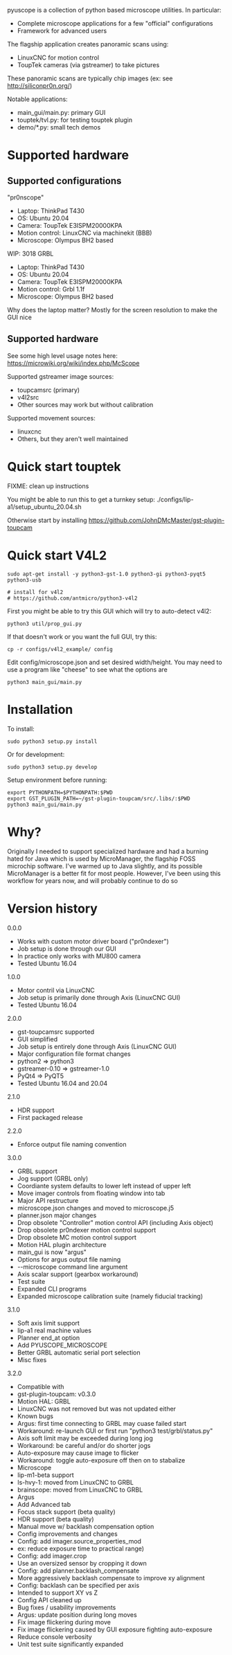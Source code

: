 pyuscope is a collection of python based microscope utilities. In particular:
* Complete microscope applications for a few "official" configurations
* Framework for advanced users

The flagship application creates panoramic scans using:
* LinuxCNC for motion control
* ToupTek cameras (via gstreamer) to take pictures

These panoramic scans are typically chip images (ex: see http://siliconpr0n.org/)

Notable applications:
  * main_gui/main.py: primary GUI
  * touptek/tvl.py: for testing touptek plugin
  * demo/*.py: small tech demos

# Supported hardware

## Supported configurations

"pr0nscope"
* Laptop: ThinkPad T430
* OS: Ubuntu 20.04
* Camera: ToupTek E3ISPM20000KPA
* Motion control: LinuxCNC via machinekit (BBB)
* Microscope: Olympus BH2 based

WIP: 3018 GRBL
* Laptop: ThinkPad T430
* OS: Ubuntu 20.04
* Camera: ToupTek E3ISPM20000KPA
* Motion control: Grbl 1.1f
* Microscope: Olympus BH2 based

Why does the laptop matter?
Mostly for the screen resolution to make the GUI nice

## Supported hardware

See some high level usage notes here: https://microwiki.org/wiki/index.php/McScope

Supported gstreamer image sources:
  * toupcamsrc (primary)
  * v4l2src
  * Other sources may work but without calibration

Supported movement sources:
  * linuxcnc
  * Others, but they aren't well maintained

# Quick start touptek

FIXME: clean up instructions

You might be able to run this to get a turnkey setup: ./configs/lip-a1/setup_ubuntu_20.04.sh

Otherwise start by installing https://github.com/JohnDMcMaster/gst-plugin-toupcam


# Quick start V4L2

```
sudo apt-get install -y python3-gst-1.0 python3-gi python3-pyqt5 python3-usb

# install for v4l2
# https://github.com/antmicro/python3-v4l2
```

First you might be able to try this GUI which will try to auto-detect v4l2:

```
python3 util/prop_gui.py
```

If that doesn't work or you want the full GUI, try this:

```
cp -r configs/v4l2_example/ config
```

Edit config/microscope.json and set desired width/height.
You may need to use a program like "cheese" to see what the options are

```
python3 main_gui/main.py
```

# Installation

To install:

```
sudo python3 setup.py install
```

Or for development:

```
sudo python3 setup.py develop
```

Setup environment before running:

```
export PYTHONPATH=$PYTHONPATH:$PWD
export GST_PLUGIN_PATH=~/gst-plugin-toupcam/src/.libs/:$PWD
python3 main_gui/main.py
```

# Why?

Originally I needed to support specialized hardware and had a burning hated for Java
which is used by MicroManager, the flagship FOSS microchip software.
I've warmed up to Java slightly, and its possible MicroManager is a better fit for most people.
However, I've been using this workflow for years now, and will probably continue to do so

# Version history

0.0.0
 * Works with custom motor driver board ("pr0ndexer")
 * Job setup is done through our GUI
 * In practice only works with MU800 camera
 * Tested Ubuntu 16.04

1.0.0
 * Motor contril via LinuxCNC
 * Job setup is primarily done through Axis (LinuxCNC GUI)
 * Tested Ubuntu 16.04

2.0.0
 * gst-toupcamsrc supported
 * GUI simplified
 * Job setup is entirely done through Axis (LinuxCNC GUI)
 * Major configuration file format changes
 * python2 => python3
 * gstreamer-0.10 => gstreamer-1.0
 * PyQt4 => PyQT5
 * Tested Ubuntu 16.04 and 20.04

2.1.0
 * HDR support
 * First packaged release

2.2.0
 * Enforce output file naming convention
 
3.0.0
 * GRBL support
 * Jog support (GRBL only)
 * Coordiante system defaults to lower left instead of upper left
 * Move imager controls from floating window into tab
 * Major API restructure
 * microscope.json changes and moved to microscope.j5
 * planner.json major changes
 * Drop obsolete "Controller" motion control API (including Axis object)
 * Drop obsolete pr0ndexer motion control support
 * Drop obsolete MC motion control support
 * Motion HAL plugin architecture
 * main_gui is now "argus"
 * Options for argus output file naming
 * --microscope command line argument
 * Axis scalar support (gearbox workaround)
 * Test suite
 * Expanded CLI programs
 * Expanded microscope calibration suite (namely fiducial tracking)

3.1.0
 * Soft axis limit support
 * lip-a1 real machine values
 * Planner end_at option
 * Add PYUSCOPE_MICROSCOPE
 * Better GRBL automatic serial port selection
 * Misc fixes

3.2.0
 * Compatible with
  * gst-plugin-toupcam: v0.3.0
  * Motion HAL: GRBL
   * LinuxCNC was not removed but was not updated either
 * Known bugs
  * Argus: first time connecting to GRBL may cuase failed start
   * Workaround: re-launch GUI or first run "python3 test/grbl/status.py"
  * Axis soft limit may be exceeded during long jog
   * Workaround: be careful and/or do shorter jogs
  * Auto-exposure may cause image to flicker
   * Workaround: toggle auto-exposure off then on to stabalize
 * Microscope
  * lip-m1-beta support
  * ls-hvy-1: moved from LinuxCNC to GRBL
  * brainscope: moved from LinuxCNC to GRBL
 * Argus
  * Add Advanced tab
   * Focus stack support (beta quality)
   * HDR support (beta quality)
  * Manual move w/ backlash compensation option
 * Config improvements and changes
  * Config: add imager.source_properties_mod
   * ex: reduce exposure time to practical range)
  * Config: add imager.crop
   * Use an oversized sensor by cropping it down
  * Config: add planner.backlash_compensate
   * More aggressively backlash compensate to improve xy alignment
  * Config: backlash can be specified per axis
   * Intended to support XY vs Z
  * Config API cleaned up
 * Bug fixes / usability improvements
  * Argus: update position during long moves
  * Fix image flickering during move
  * Fix image flickering caused by GUI exposure fighting auto-exposure
  * Reduce console verbosity
  * Unit test suite significantly expanded
